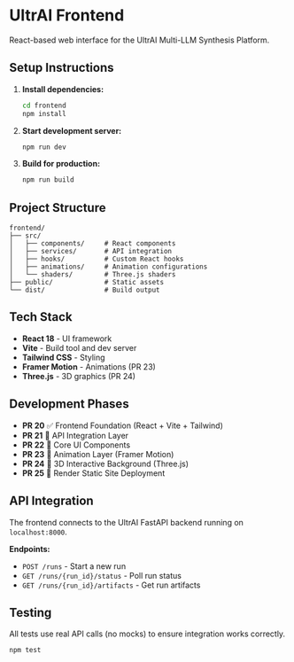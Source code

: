 # UltrAI Frontend

React-based web interface for the UltrAI Multi-LLM Synthesis Platform.

## Setup Instructions

1. **Install dependencies:**
   ```bash
   cd frontend
   npm install
   ```

2. **Start development server:**
   ```bash
   npm run dev
   ```

3. **Build for production:**
   ```bash
   npm run build
   ```

## Project Structure

```
frontend/
├── src/
│   ├── components/     # React components
│   ├── services/       # API integration
│   ├── hooks/          # Custom React hooks
│   ├── animations/     # Animation configurations
│   └── shaders/        # Three.js shaders
├── public/             # Static assets
└── dist/               # Build output
```

## Tech Stack

- **React 18** - UI framework
- **Vite** - Build tool and dev server
- **Tailwind CSS** - Styling
- **Framer Motion** - Animations (PR 23)
- **Three.js** - 3D graphics (PR 24)

## Development Phases

- **PR 20** ✅ Frontend Foundation (React + Vite + Tailwind)
- **PR 21** 🔄 API Integration Layer
- **PR 22** 🔄 Core UI Components
- **PR 23** 🔄 Animation Layer (Framer Motion)
- **PR 24** 🔄 3D Interactive Background (Three.js)
- **PR 25** 🔄 Render Static Site Deployment

## API Integration

The frontend connects to the UltrAI FastAPI backend running on `localhost:8000`.

**Endpoints:**
- `POST /runs` - Start a new run
- `GET /runs/{run_id}/status` - Poll run status
- `GET /runs/{run_id}/artifacts` - Get run artifacts

## Testing

All tests use real API calls (no mocks) to ensure integration works correctly.

```bash
npm test
```

